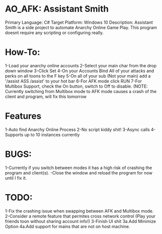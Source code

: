 # AO_AFK: Assistant Smith
Primary Language: C#
Target Platform: Windows 10 
Description:
            Assistant Smith is a side project to automate Anarchy Online Game Play. This program doesnt require any scripting or configuring really.
            
# How-To:
1-Load your anarchy online accounts
2-Select your main char from the drop down window 
3-Click Set
4-On your Accounts Bind All of your attacks and perks on all toons to the F key
5-On all of your sub (Not your main) add a '/assist ASS /assist<MainToonName>' to your hot bar
6-For AFK mode click RUN
7-For Multibox Support, check the On button, switch to Off to disable.
  (NOTE: Currently switching from Multibox mode to AFK mode causes a crash of the client and program, will fix this tomorrow
  
# Features
1-Auto find Anarchy Online Process
2-No script kiddy shit!
3-Async calls
4-Supports up to 10 instances currently

# BUGS:
1-Currently if you switch between modes it has a high risk of crashing the program and client(s).
  -Close the window and reload the program for now until I fix it.
# TODO:
1-Fix the crashing issue when swapping between AFK and Multibox mode.
2-Consider a remote feature that permites cross network control (Play your friends toon without sharing account info!)
3-Finish UI shit
  3a.Add Minimize Option
  4a.Add support for mains that are not on host machine. 
  

